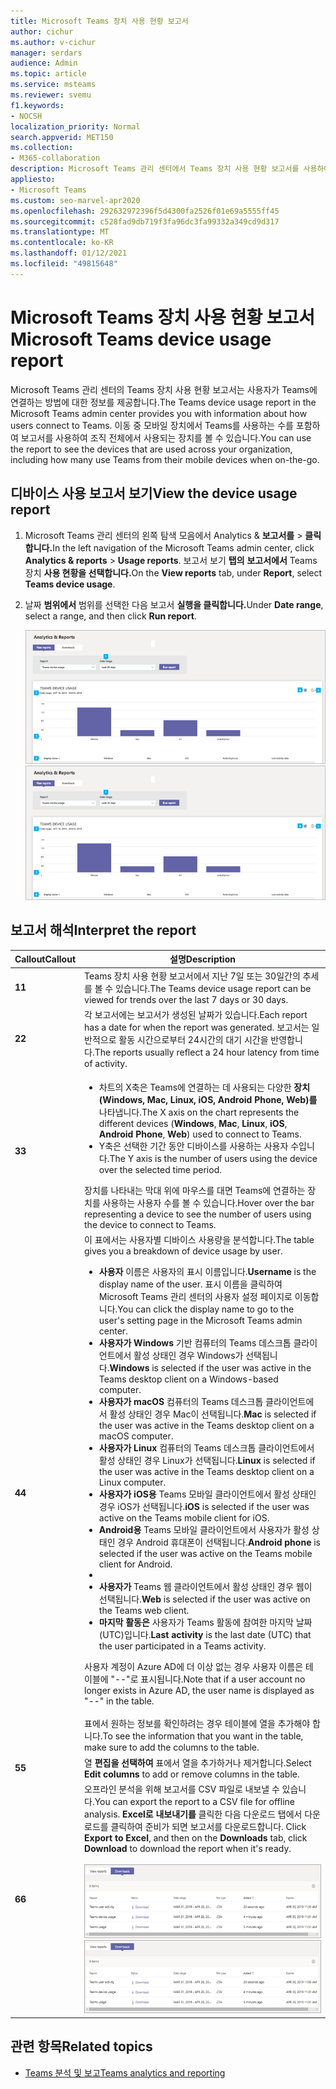 ```yaml
---
title: Microsoft Teams 장치 사용 현황 보고서
author: cichur
ms.author: v-cichur
manager: serdars
audience: Admin
ms.topic: article
ms.service: msteams
ms.reviewer: svemu
f1.keywords:
- NOCSH
localization_priority: Normal
search.appverid: MET150
ms.collection:
- M365-collaboration
description: Microsoft Teams 관리 센터에서 Teams 장치 사용 현황 보고서를 사용하여 조직의 사용자가 Teams에 연결하는 방법을 확인합니다.
appliesto:
- Microsoft Teams
ms.custom: seo-marvel-apr2020
ms.openlocfilehash: 292632972396f5d4300fa2526f01e69a5555ff45
ms.sourcegitcommit: c528fad9db719f3fa96dc3fa99332a349cd9d317
ms.translationtype: MT
ms.contentlocale: ko-KR
ms.lasthandoff: 01/12/2021
ms.locfileid: "49815648"
---
```

# <a name="microsoft-teams-device-usage-report"></a><span data-ttu-id="e4a9d-103">Microsoft Teams 장치 사용 현황 보고서</span><span class="sxs-lookup"><span data-stu-id="e4a9d-103">Microsoft Teams device usage report</span></span>

<span data-ttu-id="e4a9d-104">Microsoft Teams 관리 센터의 Teams 장치 사용 현황 보고서는 사용자가 Teams에 연결하는 방법에 대한 정보를 제공합니다.</span><span class="sxs-lookup"><span data-stu-id="e4a9d-104">The Teams device usage report in the Microsoft Teams admin center provides you with information about how users connect to Teams.</span></span> <span data-ttu-id="e4a9d-105">이동 중 모바일 장치에서 Teams를 사용하는 수를 포함하여 보고서를 사용하여 조직 전체에서 사용되는 장치를 볼 수 있습니다.</span><span class="sxs-lookup"><span data-stu-id="e4a9d-105">You can use the report to see the devices that are used across your organization, including how many use Teams from their mobile devices when on-the-go.</span></span>  

## <a name="view-the-device-usage-report"></a><span data-ttu-id="e4a9d-106">디바이스 사용 보고서 보기</span><span class="sxs-lookup"><span data-stu-id="e4a9d-106">View the device usage report</span></span>

1. <span data-ttu-id="e4a9d-107">Microsoft Teams 관리 센터의 왼쪽 탐색 모음에서 Analytics & **보고서를**  >  **클릭합니다.**</span><span class="sxs-lookup"><span data-stu-id="e4a9d-107">In the left navigation of the Microsoft Teams admin center, click **Analytics & reports** > **Usage reports**.</span></span> <span data-ttu-id="e4a9d-108">보고서 보기 **탭의** **보고서에서** Teams 장치 **사용 현황을 선택합니다.**</span><span class="sxs-lookup"><span data-stu-id="e4a9d-108">On the **View reports** tab, under **Report**, select **Teams device usage**.</span></span>
2. <span data-ttu-id="e4a9d-109">날짜 **범위에서** 범위를 선택한 다음 보고서 **실행을 클릭합니다.**</span><span class="sxs-lookup"><span data-stu-id="e4a9d-109">Under **Date range**, select a range, and then click **Run report**.</span></span>

    <span data-ttu-id="e4a9d-110">![설명선이 있는 Teams 관리 센터의 Teams 장치 사용 현황 보고서 스크린샷](../media/teams-reports-device-usage-with-callouts.png "설명선이 있는 Teams 관리 센터의 Teams 장치 사용 현황 보고서 스크린샷")</span><span class="sxs-lookup"><span data-stu-id="e4a9d-110">![Screenshot of the Teams device usage report in the Teams admin center with callouts](../media/teams-reports-device-usage-with-callouts.png "Screenshot of the Teams device usage report in the Teams admin center  with callouts")</span></span>

## <a name="interpret-the-report"></a><span data-ttu-id="e4a9d-111">보고서 해석</span><span class="sxs-lookup"><span data-stu-id="e4a9d-111">Interpret the report</span></span>

|<span data-ttu-id="e4a9d-112">Callout</span><span class="sxs-lookup"><span data-stu-id="e4a9d-112">Callout</span></span> |<span data-ttu-id="e4a9d-113">설명</span><span class="sxs-lookup"><span data-stu-id="e4a9d-113">Description</span></span>  |
|--------|-------------|
|<span data-ttu-id="e4a9d-114">**1**</span><span class="sxs-lookup"><span data-stu-id="e4a9d-114">**1**</span></span>   |<span data-ttu-id="e4a9d-115">Teams 장치 사용 현황 보고서에서 지난 7일 또는 30일간의 추세를 볼 수 있습니다.</span><span class="sxs-lookup"><span data-stu-id="e4a9d-115">The Teams device usage report can be viewed for trends over the last 7 days or 30 days.</span></span>  |
|<span data-ttu-id="e4a9d-116">**2**</span><span class="sxs-lookup"><span data-stu-id="e4a9d-116">**2**</span></span>   |<span data-ttu-id="e4a9d-117">각 보고서에는 보고서가 생성된 날짜가 있습니다.</span><span class="sxs-lookup"><span data-stu-id="e4a9d-117">Each report has a date for when the report was generated.</span></span> <span data-ttu-id="e4a9d-118">보고서는 일반적으로 활동 시간으로부터 24시간의 대기 시간을 반영합니다.</span><span class="sxs-lookup"><span data-stu-id="e4a9d-118">The reports usually reflect a 24 hour latency from time of activity.</span></span> |
|<span data-ttu-id="e4a9d-119">**3**</span><span class="sxs-lookup"><span data-stu-id="e4a9d-119">**3**</span></span>   |<ul><li><span data-ttu-id="e4a9d-120">차트의 X축은 Teams에 연결하는 데 사용되는 다양한 **장치(Windows,** **Mac,** **Linux,** **iOS,** **Android Phone,** **Web)를** 나타냅니다.</span><span class="sxs-lookup"><span data-stu-id="e4a9d-120">The X axis on the chart represents the different devices (**Windows**, **Mac**, **Linux**, **iOS**, **Android Phone**, **Web**) used to connect to Teams.</span></span> </li><li><span data-ttu-id="e4a9d-121">Y축은 선택한 기간 동안 디바이스를 사용하는 사용자 수입니다.</span><span class="sxs-lookup"><span data-stu-id="e4a9d-121">The Y axis is the number of users using the device over the selected time period.</span></span></li> </ul><span data-ttu-id="e4a9d-122">장치를 나타내는 막대 위에 마우스를 대면 Teams에 연결하는 장치를 사용하는 사용자 수를 볼 수 있습니다.</span><span class="sxs-lookup"><span data-stu-id="e4a9d-122">Hover over the bar representing a device to see the number of users using the device to connect to Teams.</span></span>|
|<span data-ttu-id="e4a9d-123">**4**</span><span class="sxs-lookup"><span data-stu-id="e4a9d-123">**4**</span></span>   |<span data-ttu-id="e4a9d-124">이 표에서는 사용자별 디바이스 사용량을 분석합니다.</span><span class="sxs-lookup"><span data-stu-id="e4a9d-124">The table gives you a breakdown of device usage by user.</span></span> <ul><li><span data-ttu-id="e4a9d-125">**사용자** 이름은 사용자의 표시 이름입니다.</span><span class="sxs-lookup"><span data-stu-id="e4a9d-125">**Username** is the display name of the user.</span></span> <span data-ttu-id="e4a9d-126">표시 이름을 클릭하여 Microsoft Teams 관리 센터의 사용자 설정 페이지로 이동합니다.</span><span class="sxs-lookup"><span data-stu-id="e4a9d-126">You can click the display name to go to the user's setting page in the Microsoft Teams admin center.</span></span> </li><li><span data-ttu-id="e4a9d-127">**사용자가 Windows** 기반 컴퓨터의 Teams 데스크톱 클라이언트에서 활성 상태인 경우 Windows가 선택됩니다.</span><span class="sxs-lookup"><span data-stu-id="e4a9d-127">**Windows** is selected if the user was active in the Teams desktop client on a Windows-based computer.</span></span></li><li><span data-ttu-id="e4a9d-128">**사용자가 macOS** 컴퓨터의 Teams 데스크톱 클라이언트에서 활성 상태인 경우 Mac이 선택됩니다.</span><span class="sxs-lookup"><span data-stu-id="e4a9d-128">**Mac** is selected if the user was active in the Teams desktop client on a macOS computer.</span></span> </li> <li><span data-ttu-id="e4a9d-129">**사용자가 Linux** 컴퓨터의 Teams 데스크톱 클라이언트에서 활성 상태인 경우 Linux가 선택됩니다.</span><span class="sxs-lookup"><span data-stu-id="e4a9d-129">**Linux** is selected if the user was active in the Teams desktop client on a Linux computer.</span></span> </li> <li><span data-ttu-id="e4a9d-130">**사용자가 iOS용** Teams 모바일 클라이언트에서 활성 상태인 경우 iOS가 선택됩니다.</span><span class="sxs-lookup"><span data-stu-id="e4a9d-130">**iOS** is selected if the user was active on the Teams mobile client for iOS.</span></span></li><li><span data-ttu-id="e4a9d-131">**Android용** Teams 모바일 클라이언트에서 사용자가 활성 상태인 경우 Android 휴대폰이 선택됩니다.</span><span class="sxs-lookup"><span data-stu-id="e4a9d-131">**Android phone** is selected if the user was active on the Teams mobile client for Android.</span></span> <li><li><span data-ttu-id="e4a9d-132">**사용자가** Teams 웹 클라이언트에서 활성 상태인 경우 웹이 선택됩니다.</span><span class="sxs-lookup"><span data-stu-id="e4a9d-132">**Web** is selected if the user was active on the Teams web client.</span></span> <li><span data-ttu-id="e4a9d-133">**마지막 활동은** 사용자가 Teams 활동에 참여한 마지막 날짜(UTC)입니다.</span><span class="sxs-lookup"><span data-stu-id="e4a9d-133">**Last activity** is the last date (UTC) that the user participated in a Teams activity.</span></span></li> </ul> <span data-ttu-id="e4a9d-134">사용자 계정이 Azure AD에 더 이상 없는 경우 사용자 이름은 테이블에 "--"로 표시됩니다.</span><span class="sxs-lookup"><span data-stu-id="e4a9d-134">Note that if a user account no longer exists in Azure AD, the user name is displayed as "--" in the table.</span></span> <br><br><span data-ttu-id="e4a9d-135">표에서 원하는 정보를 확인하려는 경우 테이블에 열을 추가해야 합니다.</span><span class="sxs-lookup"><span data-stu-id="e4a9d-135">To see the information that you want in the table, make sure to add the columns to the table.</span></span> |
|<span data-ttu-id="e4a9d-136">**5**</span><span class="sxs-lookup"><span data-stu-id="e4a9d-136">**5**</span></span>   |<span data-ttu-id="e4a9d-137">열 **편집을 선택하여** 표에서 열을 추가하거나 제거합니다.</span><span class="sxs-lookup"><span data-stu-id="e4a9d-137">Select **Edit columns** to add or remove columns in the table.</span></span> |
|<span data-ttu-id="e4a9d-138">**6**</span><span class="sxs-lookup"><span data-stu-id="e4a9d-138">**6**</span></span>   |<span data-ttu-id="e4a9d-139">오프라인 분석을 위해 보고서를 CSV 파일로 내보낼 수 있습니다.</span><span class="sxs-lookup"><span data-stu-id="e4a9d-139">You can export the report to a CSV file for offline analysis.</span></span> <span data-ttu-id="e4a9d-140">**Excel로 내보내기를** 클릭한  다음 다운로드 탭에서 다운로드를 클릭하여 준비가 되면 보고서를 다운로드합니다. </span><span class="sxs-lookup"><span data-stu-id="e4a9d-140">Click **Export to Excel**, and then on the **Downloads** tab, click **Download** to download the report when it's ready.</span></span><br><br><span data-ttu-id="e4a9d-141">![내보낼 보고서를 보여주는 다운로드 탭의 스크린샷](../media/teams-reports-export-to-csv.png)</span><span class="sxs-lookup"><span data-stu-id="e4a9d-141">![Screenshot of the Downloads tab showing exported reports](../media/teams-reports-export-to-csv.png)</span></span>|

## <a name="related-topics"></a><span data-ttu-id="e4a9d-142">관련 항목</span><span class="sxs-lookup"><span data-stu-id="e4a9d-142">Related topics</span></span>

- [<span data-ttu-id="e4a9d-143">Teams 분석 및 보고</span><span class="sxs-lookup"><span data-stu-id="e4a9d-143">Teams analytics and reporting</span></span>](teams-reporting-reference.md)
